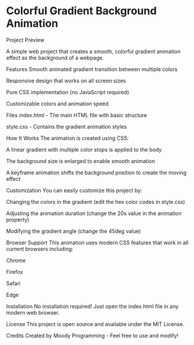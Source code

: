 # Colorful Gradient Background Animation
Project Preview

A simple web project that creates a smooth, colorful gradient animation effect as the background of a webpage.

Features
Smooth animated gradient transition between multiple colors

Responsive design that works on all screen sizes

Pure CSS implementation (no JavaScript required)

Customizable colors and animation speed

Files
index.html - The main HTML file with basic structure

style.css - Contains the gradient animation styles

How It Works
The animation is created using CSS:

A linear gradient with multiple color stops is applied to the body

The background size is enlarged to enable smooth animation

A keyframe animation shifts the background position to create the moving effect

Customization
You can easily customize this project by:

Changing the colors in the gradient (edit the hex color codes in style.css)

Adjusting the animation duration (change the 20s value in the animation property)

Modifying the gradient angle (change the 45deg value)

Browser Support
This animation uses modern CSS features that work in all current browsers including:

Chrome

Firefox

Safari

Edge

Installation
No installation required! Just open the index.html file in any modern web browser.

License
This project is open source and available under the MIT License.

Credits
Created by Moody Programming  - Feel free to use and modify!
